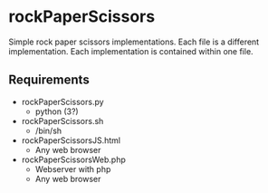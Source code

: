 # rockPaperScissors
Simple rock paper scissors implementations. Each file is a different implementation. Each implementation is contained within one file. 

## Requirements
 - rockPaperScissors.py
    + python (3?)
 - rockPaperScissors.sh
    + /bin/sh
 - rockPaperScissorsJS.html
    + Any web browser
 - rockPaperScissorsWeb.php
    + Webserver with php
    + Any web browser

